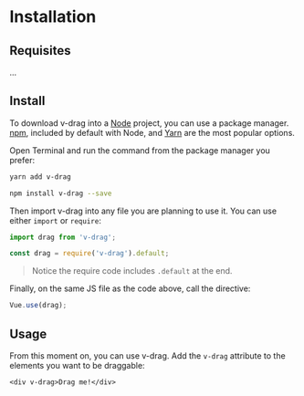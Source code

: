 # Installation

## Requisites

...

## Install

To download v-drag into a [Node]() project, you can use a package manager. [npm](), included by default with Node, and [Yarn]() are the most popular options.

Open Terminal and run the command from the package manager you prefer:

```sh
yarn add v-drag
```

```sh
npm install v-drag --save
```

Then import v-drag into any file you are planning to use it. You can use either `import` or `require`:

```js
import drag from 'v-drag';
```

```js
const drag = require('v-drag').default;
```

> Notice the require code includes `.default` at the end.

Finally, on the same JS file as the code above, call the directive:

```js
Vue.use(drag);
```

## Usage

From this moment on, you can use v-drag. Add the `v-drag` attribute to the elements you want to be draggable:

```vue
<div v-drag>Drag me!</div>
```
